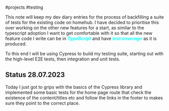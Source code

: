 #projects #testing

This note will keep my dev diary entries for the process of backfilling a suite of tests for the existing code on homehub. I have decided to prioritise this over working on the other new features for a start, as similar to the typescript adoption I want to get comfortable with it so that all the new feature code I write can be in <span style="color: cyan; font-weight: bold; font-style: italic;">TypeScript</span> and have <span style="color: cyan; font-weight: bold; font-style: italic;">test coverage</span> as it is produced.

To this end I will be using Cypress to build my testing suite, starting out with the high-level E2E tests, then integration and unit tests.

## Status 28.07.2023
Today I just got to grips with the basics of the Cypress library and implemented some basic tests for the home page route that check the existence of the content/titles etc and follow the links in the footer to makes sure they point to the correct place.